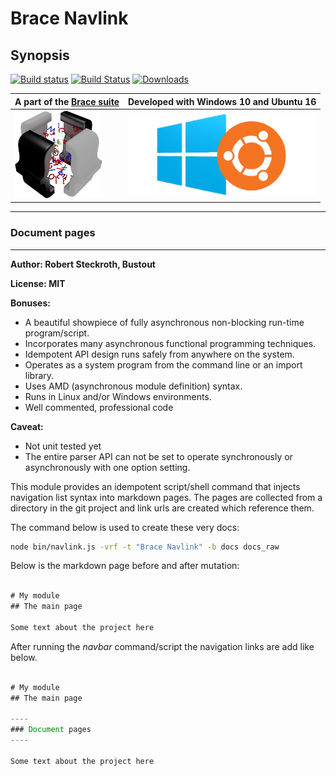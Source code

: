 # Brace Navlink 
## Synopsis 

[![Build status](https://ci.appveyor.com/api/projects/status//branch/master?svg=true)](https://ci.appveyor.com/project/restarian/brace-navlink/branch/master) [![Build Status](https://travis-ci.org/restarian/brace_navlink.svg?branch=master)](https://travis-ci.org/restarian/brace_navlink) [![Downloads](https://img.shields.io/npm/dm/brace_navlink.svg?svg=true)](https://npmjs.org/package/brace_navlink)

| A part of the [Brace suite](https://github.com/restarian/restarian/blob/master/brace/README.md)| Developed with Windows 10 and Ubuntu 16 
| ---- | ----
| ![Brace](https://raw.githubusercontent.com/restarian/restarian/master/brace/doc/image/brace_logo_small.png) | [![Ubuntu on Windows](https://raw.githubusercontent.com/restarian/restarian/master/doc/image/ubuntu_windows_logo.png)](https://github.com/Microsoft/BashOnWindows) | 

----
### Document pages


----

**Author: Robert Steckroth, Bustout**

**License: MIT**

**Bonuses:**
* A beautiful showpiece of fully asynchronous non-blocking run-time program/script.
* Incorporates many asynchronous functional programming techniques.
* Idempotent API design runs safely from anywhere on the system.
* Operates as a system program from the command line or an import library.
* Uses AMD (asynchronous module definition) syntax.
* Runs in Linux and/or Windows environments.
* Well commented, professional code

**Caveat:**
* Not unit tested yet
* The entire parser API can not be set to operate synchronously or asynchronously with one option setting.

This module provides an idempotent script/shell command that injects navigation list syntax into markdown pages. The pages are collected from a directory in the git project and link urls are created which reference them.


The command below is used to create these very docs:
```bash 
node bin/navlink.js -vrf -t "Brace Navlink" -b docs docs_raw
```

Below is the markdown page before and after mutation:

```javascript

# My module
## The main page

Some text about the project here
```
After running the *navbar* command/script the navigation links are add like below.

```javascript

# My module
## The main page

----
### Document pages
----

Some text about the project here
```


